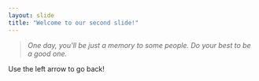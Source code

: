 ```yaml
---
layout: slide
title: "Welcome to our second slide!"
---
```

> *One day, you'll be just a memory to some people.  Do your best to be a good one.*

Use the left arrow to go back!
